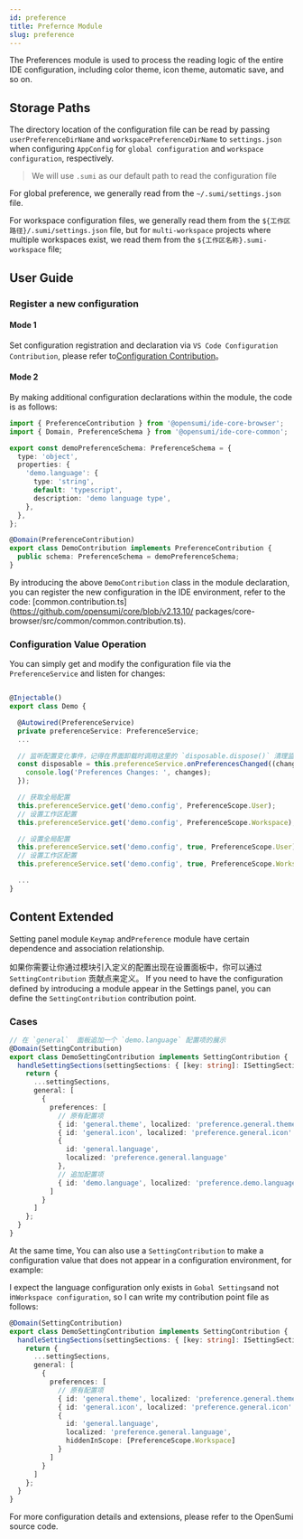 ```yaml
---
id: preference
title: Prefernce Module
slug: preference
---
```


The Preferences module is used to process the reading logic of the entire IDE configuration, including color theme, icon theme, automatic save, and so on.  

## Storage Paths

The directory location of the configuration file can be read by passing `userPreferenceDirName` and `workspacePreferenceDirName` to `settings.json` when configuring `AppConfig` for `global configuration` and `workspace configuration`, respectively.

> We will use `.sumi` as our default path to read the configuration file 

For global preference, we generally read from the `~/.sumi/settings.json` file.

For workspace configuration files, we generally read them from the `${工作区路径}/.sumi/settings.json` file, but for `multi-workspace` projects where multiple workspaces exist, we read them from the  `${工作区名称}.sumi-workspace` file;

## User Guide

### Register a new configuration  

#### Mode 1

Set configuration registration and declaration via `VS Code Configuration Contribution`, please refer to[Configuration Contribution](https://code.visualstudio.com/api/references/contribution-points#contributes.configuration)。

#### Mode 2

By making additional configuration declarations within the module, the code is as follows:  

```ts
import { PreferenceContribution } from '@opensumi/ide-core-browser';
import { Domain, PreferenceSchema } from '@opensumi/ide-core-common';

export const demoPreferenceSchema: PreferenceSchema = {
  type: 'object',
  properties: {
    'demo.language': {
      type: 'string',
      default: 'typescript',
      description: 'demo language type',
    },
  },
};

@Domain(PreferenceContribution)
export class DemoContribution implements PreferenceContribution {
  public schema: PreferenceSchema = demoPreferenceSchema;
}
```

By introducing the above `DemoContribution` class in the module declaration, you can register the new configuration in the IDE environment, refer to the code: [common.contribution.ts](https://github.com/opensumi/core/blob/v2.13.10/ packages/core-browser/src/common/common.contribution.ts).

### Configuration Value Operation

You can simply get and modify the configuration file via the  `PreferenceService` and listen for changes:

```ts

@Injectable()
export class Demo {

  @Autowired(PreferenceService)
  private preferenceService: PreferenceService;
  ...

  // 监听配置变化事件，记得在界面卸载时调用这里的 `disposable.dispose()` 清理监听函数
  const disposable = this.preferenceService.onPreferencesChanged((changes) => {
    console.log('Preferences Changes: ', changes);
  });

  // 获取全局配置
  this.preferenceService.get('demo.config', PreferenceScope.User);
  // 设置工作区配置
  this.preferenceService.get('demo.config', PreferenceScope.Workspace);

  // 设置全局配置
  this.preferenceService.set('demo.config', true, PreferenceScope.User);
  // 设置工作区配置
  this.preferenceService.set('demo.config', true, PreferenceScope.Workspace);

  ...
}
```

## Content Extended

Setting panel module `Keymap` and`Preference` module have certain dependence and association relationship.  

如果你需要让你通过模块引入定义的配置出现在设置面板中，你可以通过 `SettingContribution` 贡献点来定义。 If you need to have the configuration defined by introducing a module appear in the Settings panel, you can define the `SettingContribution` contribution point. 

### Cases

```ts
// 在 `general`  面板追加一个 `demo.language` 配置项的展示
@Domain(SettingContribution)
export class DemoSettingContribution implements SettingContribution {
  handleSettingSections(settingSections: { [key: string]: ISettingSection[] }) {
    return {
      ...settingSections,
      general: [
        {
          preferences: [
            // 原有配置项
            { id: 'general.theme', localized: 'preference.general.theme' },
            { id: 'general.icon', localized: 'preference.general.icon' },
            {
              id: 'general.language',
              localized: 'preference.general.language'
            },
            // 追加配置项
            { id: 'demo.language', localized: 'preference.demo.language' }
          ]
        }
      ]
    };
  }
}
```

At the same time, You can also use a `SettingContribution` to make a configuration value that does not appear in a configuration environment, for example:

I expect the language configuration only exists in `Gobal Settings`and not in`Workspace configuration`, so I can write my contribution point file as follows:

```ts
@Domain(SettingContribution)
export class DemoSettingContribution implements SettingContribution {
  handleSettingSections(settingSections: { [key: string]: ISettingSection[] }) {
    return {
      ...settingSections,
      general: [
        {
          preferences: [
            // 原有配置项
            { id: 'general.theme', localized: 'preference.general.theme' },
            { id: 'general.icon', localized: 'preference.general.icon' },
            {
              id: 'general.language',
              localized: 'preference.general.language',
              hiddenInScope: [PreferenceScope.Workspace]
            }
          ]
        }
      ]
    };
  }
}
```

For more configuration details and extensions, please refer to the OpenSumi source code.
